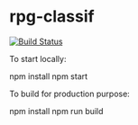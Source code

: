 # rpg-classif

[![Build Status](https://travis-ci.org/xabufr/rpg-classif.svg?branch=master)](https://travis-ci.org/xabufr/rpg-classif)

To start locally:

npm install
npm start

To build for production purpose:

npm install
npm run build
